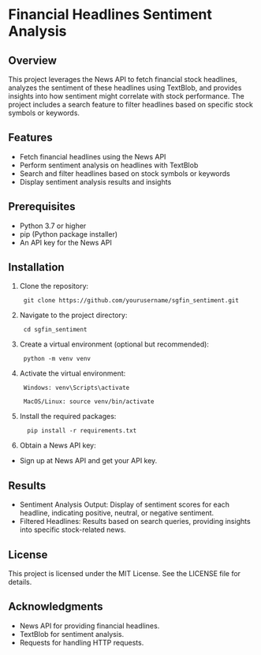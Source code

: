 # Financial Headlines Sentiment Analysis
## Overview

This project leverages the News API to fetch financial stock headlines, analyzes the sentiment of these headlines using TextBlob, and provides insights into how sentiment might correlate with stock performance. The project includes a search feature to filter headlines based on specific stock symbols or keywords.
## Features

* Fetch financial headlines using the News API
* Perform sentiment analysis on headlines with TextBlob
* Search and filter headlines based on stock symbols or keywords
* Display sentiment analysis results and insights

## Prerequisites

* Python 3.7 or higher
* pip (Python package installer)
* An API key for the News API

## Installation

1. Clone the repository:

        git clone https://github.com/yourusername/sgfin_sentiment.git

2. Navigate to the project directory:

        cd sgfin_sentiment

3. Create a virtual environment (optional but recommended):

        python -m venv venv

4. Activate the virtual environment:

        Windows: venv\Scripts\activate

        MacOS/Linux: source venv/bin/activate

5. Install the required packages:

         pip install -r requirements.txt

7. Obtain a News API key:

* Sign up at News API and get your API key. 


## Results

* Sentiment Analysis Output: Display of sentiment scores for each headline, indicating positive, neutral, or negative sentiment.
* Filtered Headlines: Results based on search queries, providing insights into specific stock-related news.


## License

This project is licensed under the MIT License. See the LICENSE file for details.
## Acknowledgments

* News API for providing financial headlines.
* TextBlob for sentiment analysis.
* Requests for handling HTTP requests.
